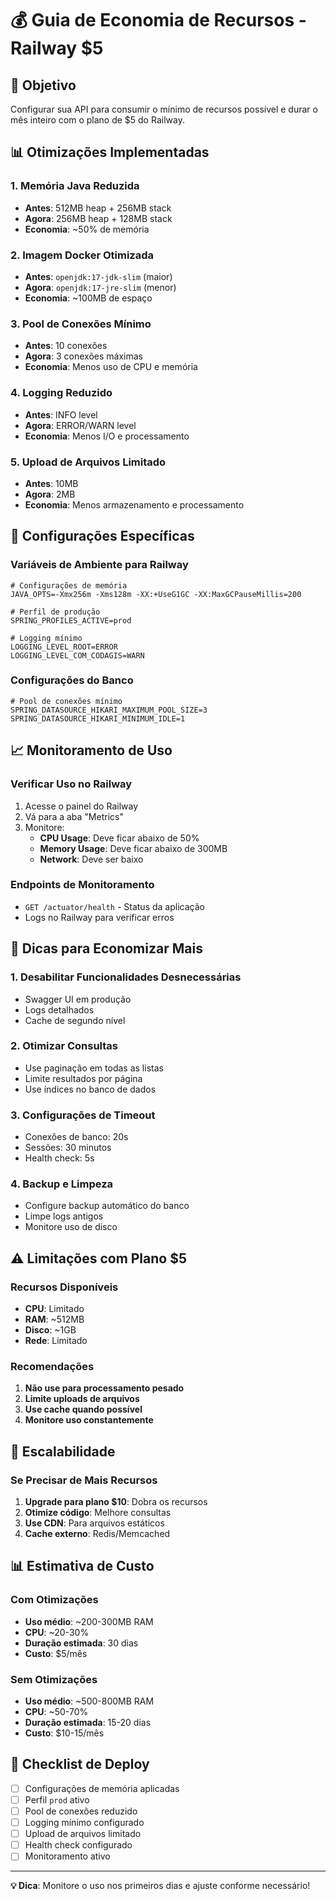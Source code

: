 # 💰 Guia de Economia de Recursos - Railway $5

## 🎯 Objetivo
Configurar sua API para consumir o mínimo de recursos possível e durar o mês inteiro com o plano de $5 do Railway.

## 📊 Otimizações Implementadas

### 1. **Memória Java Reduzida**
- **Antes**: 512MB heap + 256MB stack
- **Agora**: 256MB heap + 128MB stack
- **Economia**: ~50% de memória

### 2. **Imagem Docker Otimizada**
- **Antes**: `openjdk:17-jdk-slim` (maior)
- **Agora**: `openjdk:17-jre-slim` (menor)
- **Economia**: ~100MB de espaço

### 3. **Pool de Conexões Mínimo**
- **Antes**: 10 conexões
- **Agora**: 3 conexões máximas
- **Economia**: Menos uso de CPU e memória

### 4. **Logging Reduzido**
- **Antes**: INFO level
- **Agora**: ERROR/WARN level
- **Economia**: Menos I/O e processamento

### 5. **Upload de Arquivos Limitado**
- **Antes**: 10MB
- **Agora**: 2MB
- **Economia**: Menos armazenamento e processamento

## 🔧 Configurações Específicas

### Variáveis de Ambiente para Railway
```env
# Configurações de memória
JAVA_OPTS=-Xmx256m -Xms128m -XX:+UseG1GC -XX:MaxGCPauseMillis=200

# Perfil de produção
SPRING_PROFILES_ACTIVE=prod

# Logging mínimo
LOGGING_LEVEL_ROOT=ERROR
LOGGING_LEVEL_COM_CODAGIS=WARN
```

### Configurações do Banco
```env
# Pool de conexões mínimo
SPRING_DATASOURCE_HIKARI_MAXIMUM_POOL_SIZE=3
SPRING_DATASOURCE_HIKARI_MINIMUM_IDLE=1
```

## 📈 Monitoramento de Uso

### Verificar Uso no Railway
1. Acesse o painel do Railway
2. Vá para a aba "Metrics"
3. Monitore:
   - **CPU Usage**: Deve ficar abaixo de 50%
   - **Memory Usage**: Deve ficar abaixo de 300MB
   - **Network**: Deve ser baixo

### Endpoints de Monitoramento
- `GET /actuator/health` - Status da aplicação
- Logs no Railway para verificar erros

## 🚨 Dicas para Economizar Mais

### 1. **Desabilitar Funcionalidades Desnecessárias**
- Swagger UI em produção
- Logs detalhados
- Cache de segundo nível

### 2. **Otimizar Consultas**
- Use paginação em todas as listas
- Limite resultados por página
- Use índices no banco de dados

### 3. **Configurações de Timeout**
- Conexões de banco: 20s
- Sessões: 30 minutos
- Health check: 5s

### 4. **Backup e Limpeza**
- Configure backup automático do banco
- Limpe logs antigos
- Monitore uso de disco

## ⚠️ Limitações com Plano $5

### Recursos Disponíveis
- **CPU**: Limitado
- **RAM**: ~512MB
- **Disco**: ~1GB
- **Rede**: Limitado

### Recomendações
1. **Não use para processamento pesado**
2. **Limite uploads de arquivos**
3. **Use cache quando possível**
4. **Monitore uso constantemente**

## 🔄 Escalabilidade

### Se Precisar de Mais Recursos
1. **Upgrade para plano $10**: Dobra os recursos
2. **Otimize código**: Melhore consultas
3. **Use CDN**: Para arquivos estáticos
4. **Cache externo**: Redis/Memcached

## 📊 Estimativa de Custo

### Com Otimizações
- **Uso médio**: ~200-300MB RAM
- **CPU**: ~20-30%
- **Duração estimada**: 30 dias
- **Custo**: $5/mês

### Sem Otimizações
- **Uso médio**: ~500-800MB RAM
- **CPU**: ~50-70%
- **Duração estimada**: 15-20 dias
- **Custo**: $10-15/mês

## 🎯 Checklist de Deploy

- [ ] Configurações de memória aplicadas
- [ ] Perfil `prod` ativo
- [ ] Pool de conexões reduzido
- [ ] Logging mínimo configurado
- [ ] Upload de arquivos limitado
- [ ] Health check configurado
- [ ] Monitoramento ativo

---

**💡 Dica**: Monitore o uso nos primeiros dias e ajuste conforme necessário! 